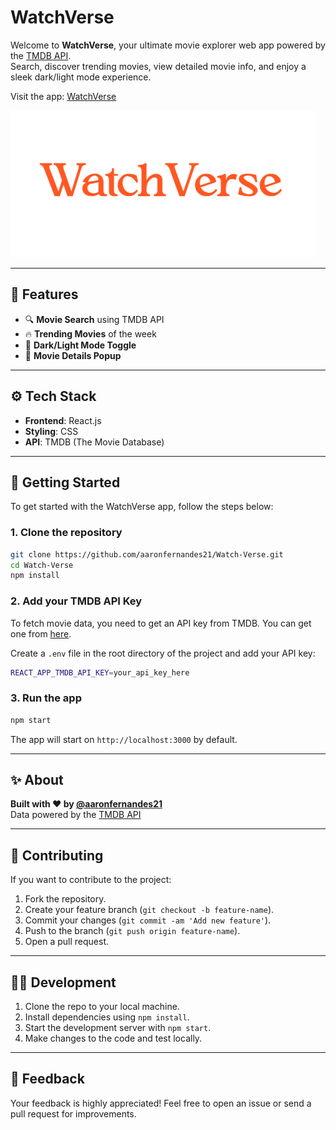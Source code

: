 
# WatchVerse

Welcome to **WatchVerse**, your ultimate movie explorer web app powered by the [TMDB API](https://www.themoviedb.org/documentation/api).  
Search, discover trending movies, view detailed movie info, and enjoy a sleek dark/light mode experience.

Visit the app: [WatchVerse](https://watchverse-navy.vercel.app)

![WatchVerse Logo](./ss.png)

---

## 🌟 Features

- 🔍 **Movie Search** using TMDB API  
- 🔥 **Trending Movies** of the week  
- 🌙 **Dark/Light Mode Toggle**  
- 🎥 **Movie Details Popup**  

---

## ⚙️ Tech Stack

- **Frontend**: React.js  
- **Styling**: CSS  
- **API**: TMDB (The Movie Database)  

---

## 🚀 Getting Started

To get started with the WatchVerse app, follow the steps below:

### 1. Clone the repository

```bash
git clone https://github.com/aaronfernandes21/Watch-Verse.git
cd Watch-Verse
npm install
```

### 2. Add your TMDB API Key

To fetch movie data, you need to get an API key from TMDB. You can get one from [here](https://www.themoviedb.org/settings/api).

Create a `.env` file in the root directory of the project and add your API key:

```bash
REACT_APP_TMDB_API_KEY=your_api_key_here
```

### 3. Run the app

```bash
npm start
```

The app will start on `http://localhost:3000` by default.

---

## ✨ About

**Built with ❤️ by [@aaronfernandes21](https://github.com/aaronfernandes21)**  
Data powered by the [TMDB API](https://www.themoviedb.org/documentation/api)  

---





## 🤝 Contributing

If you want to contribute to the project:

1. Fork the repository.
2. Create your feature branch (`git checkout -b feature-name`).
3. Commit your changes (`git commit -am 'Add new feature'`).
4. Push to the branch (`git push origin feature-name`).
5. Open a pull request.

---

## 🧑‍💻 Development

1. Clone the repo to your local machine.
2. Install dependencies using `npm install`.
3. Start the development server with `npm start`.
4. Make changes to the code and test locally.

---

## 💬 Feedback

Your feedback is highly appreciated! Feel free to open an issue or send a pull request for improvements.
```
